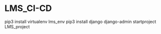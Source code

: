 # LMS_CI-CD
pip3 install virtualenv lms_env
pip3 install django
django-admin startproject LMS_project

